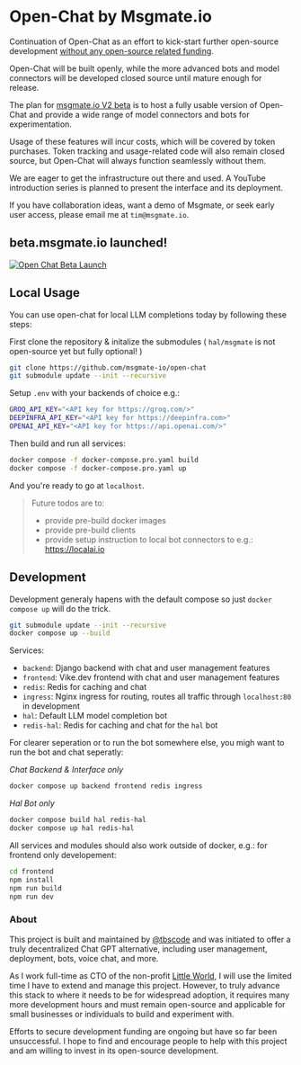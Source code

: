 # Open-Chat by Msgmate.io

Continuation of Open-Chat as an effort to kick-start further open-source development [without any open-source related funding](#about).

Open-Chat will be built openly, while the more advanced bots and model connectors will be developed closed source until mature enough for release.

The plan for [msgmate.io V2 beta](https://beta.msgmate.io) is to host a fully usable version of Open-Chat and provide a wide range of model connectors and bots for experimentation. 

Usage of these features will incur costs, which will be covered by token purchases. Token tracking and usage-related code will also remain closed source, but Open-Chat will always function seamlessly without them.

We are eager to get the infrastructure out there and used. A YouTube introduction series is planned to present the interface and its deployment.

If you have collaboration ideas, want a demo of Msgmate, or seek early user access, please email me at `tim@msgmate.io`.

## beta.msgmate.io launched!

[![Open Chat Beta Launch](https://img.youtube.com/vi/OqT_kIhz8Dc/0.jpg)](https://www.youtube.com/watch?v=OqT_kIhz8Dc)

## Local Usage

You can use open-chat for local LLM completions today by following these steps:

First clone the repository & initalize the submodules ( `hal/msgmate` is not open-source yet but fully optional! )

```bash
git clone https://github.com/msgmate-io/open-chat
git submodule update --init --recursive
```

Setup `.env` with your backends of choice e.g.:

```bash
GROQ_API_KEY="<API key for https://groq.com/>"
DEEPINFRA_API_KEY="<API key for https://deepinfra.com>"
OPENAI_API_KEY="<API key for https://api.openai.com/>"
```

Then build and run all services:

```bash
docker compose -f docker-compose.pro.yaml build
docker compose -f docker-compose.pro.yaml up
```

And you're ready to go at `localhost`.

> Future todos are to:
> - provide pre-build docker images
> - provide pre-build clients
> - provide setup instruction to local bot connectors to e.g.: https://localai.io

## Development

Development generaly hapens with the default compose so just `docker compose up` will do the trick.

```bash
git submodule update --init --recursive
docker compose up --build
```

Services:

- `backend`: Django backend with chat and user management features
- `frontend`: Vike.dev frontend with chat and user management features
- `redis`: Redis for caching and chat
- `ingress`: Nginx ingress for routing, routes all traffic through `localhost:80` in development
- `hal`: Default LLM model completion bot
- `redis-hal`: Redis for caching and chat for the `hal` bot


For clearer seperation or to run the bot somewhere else, 
you migh want to run the bot and chat seperatly:

*Chat Backend & Interface only*

```bash
docker compose up backend frontend redis ingress
```

*Hal Bot only*

```bash
docker compose build hal redis-hal
docker compose up hal redis-hal
```

All services and modules should also work outside of docker,
e.g.: for frontend only developement:

```bash
cd frontend
npm install
npm run build
npm run dev
```

### About

This project is built and maintained by [@tbscode](https://github.com/tbscode) and was initiated to offer a truly decentralized Chat GPT alternative, including user management, deployment, bots, voice chat, and more.

As I work full-time as CTO of the non-profit [Little World](https://home.little-world.com), I will use the limited time I have to extend and manage this project. However, to truly advance this stack to where it needs to be for widespread adoption, it requires many more development hours and must remain open-source and applicable for small businesses or individuals to build and experiment with.

Efforts to secure development funding are ongoing but have so far been unsuccessful. I hope to find and encourage people to help with this project and am willing to invest in its open-source development.